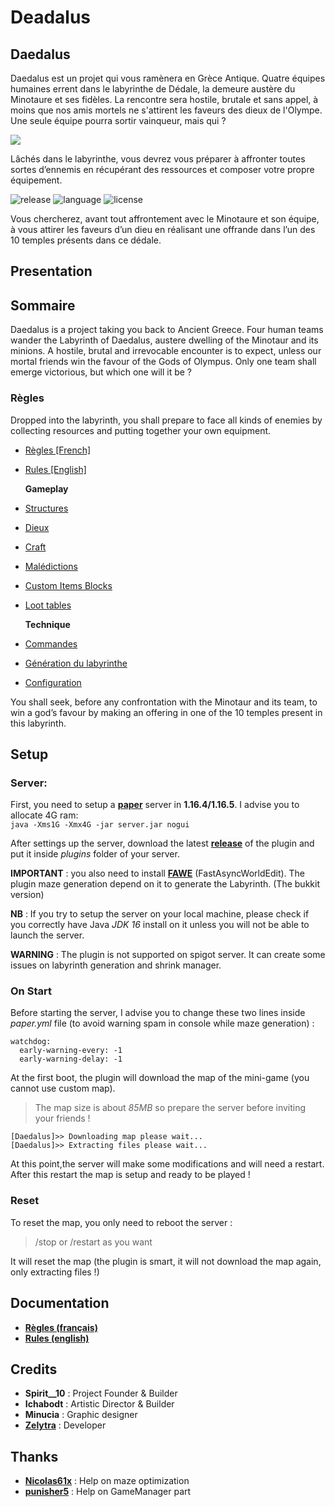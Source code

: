 # Deadalus

## Daedalus

Daedalus est un projet qui vous ramènera en Grèce Antique. Quatre équipes humaines errent dans le labyrinthe de Dédale, la demeure austère du Minotaure et ses fidèles. La rencontre sera hostile, brutale et sans appel, à moins que nos amis mortels ne s'attirent les faveurs des dieux de l'Olympe. Une seule équipe pourra sortir vainqueur, mais qui ?

![](https://github.com/zelytra/Daedalus/blob/master/img/logo.png)

Lâchés dans le labyrinthe, vous devrez vous préparer à affronter toutes sortes d’ennemis en récupérant des ressources et composer votre propre équipement.

![release](https://img.shields.io/badge/release-v0.8-blueviolet) ![language](https://img.shields.io/badge/langage-JAVA-orange) ![license](https://img.shields.io/badge/license-GPL--3.0-blue)

Vous chercherez, avant tout affrontement avec le Minotaure et son équipe, à vous attirer les faveurs d’un dieu en réalisant une offrande dans l’un des 10 temples présents dans ce dédale.

## Presentation

## Sommaire

Daedalus is a project taking you back to Ancient Greece. Four human teams wander the Labyrinth of Daedalus, austere dwelling of the Minotaur and its minions. A hostile, brutal and irrevocable encounter is to expect, unless our mortal friends win the favour of the Gods of Olympus. Only one team shall emerge victorious, but which one will it be ?

### Règles

Dropped into the labyrinth, you shall prepare to face all kinds of enemies by collecting resources and putting together your own equipment.

* [Règles \[French\]](https://github.com/zelytra/Daedalus/wiki/Règles-%5BFrench%5D)
* [Rules \[English\]](https://github.com/zelytra/Daedalus/wiki/Rules-%5BEnglish%5D)

  **Gameplay**

* [Structures](https://github.com/zelytra/Daedalus/wiki/Structures)
* [Dieux](https://github.com/zelytra/Daedalus/wiki/Gods)
* [Craft](https://github.com/zelytra/Daedalus/wiki/Craft)
* [Malédictions](https://github.com/zelytra/Daedalus/wiki/Curse)
* [Custom Items Blocks](https://github.com/zelytra/Daedalus/wiki/Custom-Items-Blocks)
* [Loot tables](https://github.com/zelytra/Daedalus/wiki/Loot-tables)

  **Technique**

* [Commandes](https://github.com/zelytra/Daedalus/wiki/Commands)
* [Génération du labyrinthe](https://github.com/zelytra/Daedalus/wiki/Maze-generation)
* [Configuration](https://github.com/zelytra/Daedalus/wiki/Configuration)

You shall seek, before any confrontation with the Minotaur and its team, to win a god’s favour by making an offering in one of the 10 temples present in this labyrinth.

## Setup

### Server:

First, you need to setup a [**paper**](https://papermc.io/downloads) server in **1.16.4/1.16.5**. I advise you to allocate 4G ram:  
`java -Xms1G -Xmx4G -jar server.jar nogui`

After settings up the server, download the latest [**release**](https://github.com/zelytra/Daedalus/releases) of the plugin and put it inside _plugins_ folder of your server.

**IMPORTANT** : you also need to install [**FAWE**](https://ci.athion.net/job/FastAsyncWorldEdit-1.16/) \(FastAsyncWorldEdit\). The plugin maze generation depend on it to generate the Labyrinth. \(The bukkit version\)

**NB** : If you try to setup the server on your local machine, please check if you correctly have Java _JDK 16_ install on it unless you will not be able to launch the server.

**WARNING** : The plugin is not supported on spigot server. It can create some issues on labyrinth generation and shrink manager.

### On Start

Before starting the server, I advise you to change these two lines inside _paper.yml_ file \(to avoid warning spam in console while maze generation\) :

```text
watchdog:  
  early-warning-every: -1
  early-warning-delay: -1
```

At the first boot, the plugin will download the map of the mini-game \(you cannot use custom map\).

> The map size is about _85MB_ so prepare the server before inviting your friends !

```text
[Daedalus]>> Downloading map please wait...  
[Daedalus]>> Extracting files please wait...
```

At this point,the server will make some modifications and will need a restart. After this restart the map is setup and ready to be played !

### Reset

To reset the map, you only need to reboot the server :

> /stop or /restart as you want

It will reset the map \(the plugin is smart, it will not download the map again, only extracting files !\)

## Documentation

* [**Règles \(français\)**](https://github.com/zelytra/Daedalus/wiki/Rules-%5BFrench%5D) 
* [**Rules \(english\)**](https://github.com/zelytra/Daedalus/wiki/Rules-%5BFrench%5D) 

## Credits

* **Spirit\_\_10** : Project Founder & Builder
* **Ichabodt** : Artistic Director & Builder
* **Minucia** : Graphic designer
* [**Zelytra**](https://github.com/zelytra) : Developer

## Thanks

* [**Nicolas61x**](https://github.com/Nicolas62x) : Help on maze optimization
* [**punisher5**](https://github.com/JohnPoliakov) : Help on GameManager part

